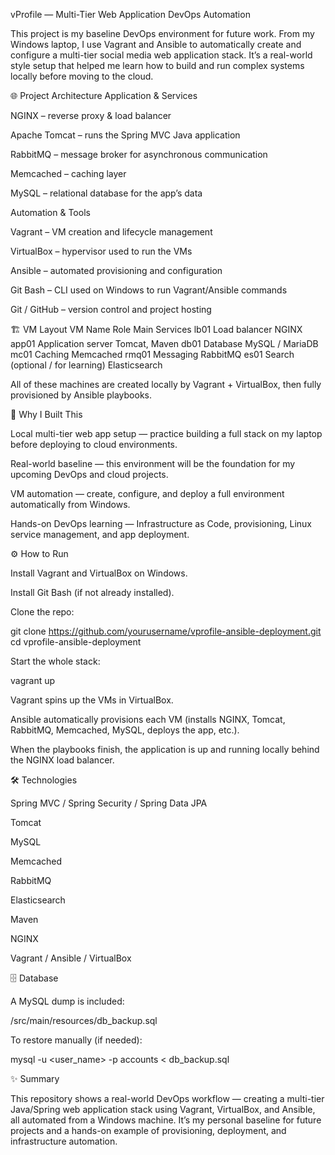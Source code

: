 vProfile — Multi-Tier Web Application DevOps Automation

This project is my baseline DevOps environment for future work.
From my Windows laptop, I use Vagrant and Ansible to automatically create and configure a multi-tier social media web application stack.
It’s a real-world style setup that helped me learn how to build and run complex systems locally before moving to the cloud.

🌐 Project Architecture
Application & Services

NGINX – reverse proxy & load balancer

Apache Tomcat – runs the Spring MVC Java application

RabbitMQ – message broker for asynchronous communication

Memcached – caching layer

MySQL – relational database for the app’s data

Automation & Tools

Vagrant – VM creation and lifecycle management

VirtualBox – hypervisor used to run the VMs

Ansible – automated provisioning and configuration

Git Bash – CLI used on Windows to run Vagrant/Ansible commands

Git / GitHub – version control and project hosting

🏗️ VM Layout
VM Name	Role	Main Services
lb01	Load balancer	NGINX
app01	Application server	Tomcat, Maven
db01	Database	MySQL / MariaDB
mc01	Caching	Memcached
rmq01	Messaging	RabbitMQ
es01	Search (optional / for learning)	Elasticsearch

All of these machines are created locally by Vagrant + VirtualBox, then fully provisioned by Ansible playbooks.

🚀 Why I Built This

Local multi-tier web app setup — practice building a full stack on my laptop before deploying to cloud environments.

Real-world baseline — this environment will be the foundation for my upcoming DevOps and cloud projects.

VM automation — create, configure, and deploy a full environment automatically from Windows.

Hands-on DevOps learning — Infrastructure as Code, provisioning, Linux service management, and app deployment.

⚙️ How to Run

Install Vagrant
 and VirtualBox
 on Windows.

Install Git Bash
 (if not already installed).

Clone the repo:

git clone https://github.com/yourusername/vprofile-ansible-deployment.git
cd vprofile-ansible-deployment


Start the whole stack:

vagrant up


Vagrant spins up the VMs in VirtualBox.

Ansible automatically provisions each VM (installs NGINX, Tomcat, RabbitMQ, Memcached, MySQL, deploys the app, etc.).

When the playbooks finish, the application is up and running locally behind the NGINX load balancer.

🛠 Technologies

Spring MVC / Spring Security / Spring Data JPA

Tomcat

MySQL

Memcached

RabbitMQ

Elasticsearch

Maven

NGINX

Vagrant / Ansible / VirtualBox

🗄 Database

A MySQL dump is included:

/src/main/resources/db_backup.sql


To restore manually (if needed):

mysql -u <user_name> -p accounts < db_backup.sql

✨ Summary

This repository shows a real-world DevOps workflow — creating a multi-tier Java/Spring web application stack using Vagrant, VirtualBox, and Ansible, all automated from a Windows machine.
It’s my personal baseline for future projects and a hands-on example of provisioning, deployment, and infrastructure automation.
